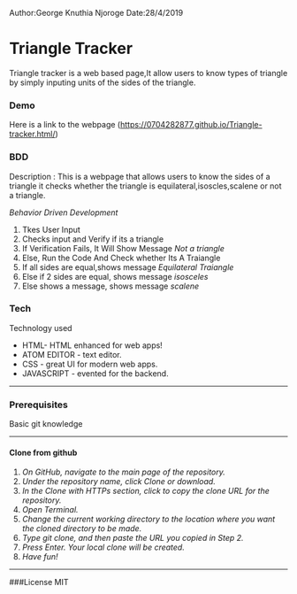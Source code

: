 Author:George Knuthia Njoroge
Date:28/4/2019
# Triangle Tracker

Triangle tracker is a web based page,It allow users to know types of triangle by simply inputing units of the sides of the triangle.


### Demo

Here is a link to the webpage (https://0704282877.github.io/Triangle-tracker.html/)

### BDD
Description : This is a webpage that allows users to know the sides of a triangle it checks whether the triangle is equilateral,isoscles,scalene or not a triangle.

*Behavior Driven Development*
1. Tkes User Input
2. Checks input and Verify if its a triangle
3. If  Verification Fails, It Will Show Message _Not a triangle_
4. Else, Run the Code And Check whether Its A Traiangle
5. If all sides are equal,shows message _Equilateral Traiangle_
6. Else if 2 sides are equal, shows message _isosceles_
7. Else shows a message, shows message _scalene_

### Tech
Technology used

* HTML- HTML enhanced for web apps!
* ATOM EDITOR - text editor.
* CSS - great UI for modern web apps.
* JAVASCRIPT - evented  for the backend.
--------
### Prerequisites

Basic git knowledge

--------

#### Clone from github
1. _On GitHub, navigate to the main page of the repository._
2. _Under the repository name, click Clone or download._
3. _In the Clone with HTTPs section, click  to copy the clone URL for the repository._
4. _Open Terminal._
5. _Change the current working directory to the location where you want the cloned directory to be made._
6. _Type git clone, and then paste the URL you copied in Step 2._
7. _Press Enter. Your local clone will be created._
8. _Have fun!_

----
###License
MIT
